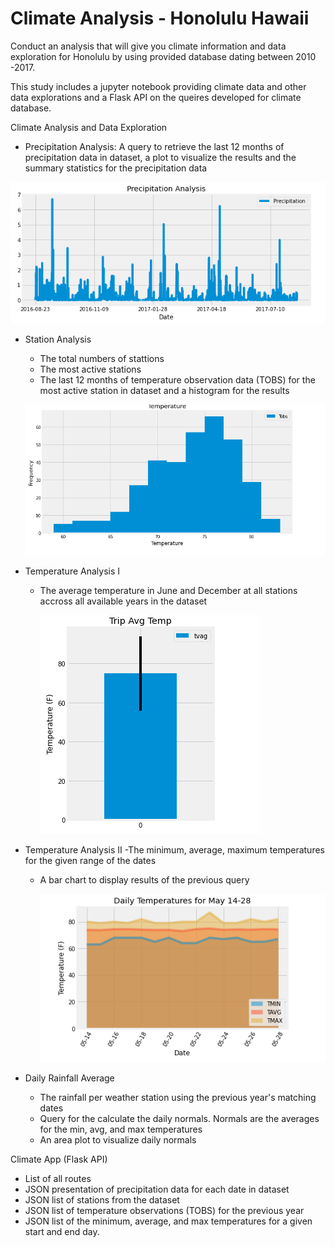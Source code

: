 # Climate Analysis - Honolulu Hawaii


Conduct an analysis that will give you climate information and data exploration for Honolulu by using provided database dating between 2010 -2017. 

This study includes a jupyter notebook providing  climate data and other data explorations and a Flask API on the queires developed for climate database.

Climate Analysis and Data Exploration

* Precipitation Analysis: A query to retrieve the last 12 months of precipitation data in dataset, a plot to visualize the results and 
  the summary statistics for the precipitation data

 ![alt text](https://github.com/Serapbasaran/sqlalchemy-challenge/blob/main/Output/Screenshot%202021-05-03%20172727.png)
 
  
* Station Analysis
  - The total numbers of stattions
  - The most active stations
  - The last 12 months of temperature observation data (TOBS) for the most active station in dataset and a histogram for the results
  
   ![alt text](https://github.com/Serapbasaran/sqlalchemy-challenge/blob/main/Output/Screenshot%202021-05-03%20172859.png)

* Temperature Analysis I
  - The average temperature in June and December at all stations accross all available years in the dataset

     ![alt text](https://github.com/Serapbasaran/sqlalchemy-challenge/blob/main/Output/Screenshot%202021-05-03%20172936.png)


* Temperature Analysis II
  -The minimum, average, maximum temperatures for the given range of the dates 
  - A bar chart to display results of the previous query
  
     ![alt text](https://github.com/Serapbasaran/sqlalchemy-challenge/blob/main/Output/Screenshot%202021-05-03%20173009.png)


* Daily Rainfall Average
  - The rainfall per weather station using the previous year's matching dates
  - Query for the calculate the daily normals. Normals are the averages for the min, avg, and max temperatures
  - An area plot to visualize daily normals
  
Climate App (Flask API)
 - List of all routes
 - JSON presentation of precipitation data for each date in dataset
 - JSON list of stations from the dataset
 - JSON list of temperature observations (TOBS) for the previous year 
 - JSON list of the minimum, average, and max temperatures for a given start and end day. 
 

